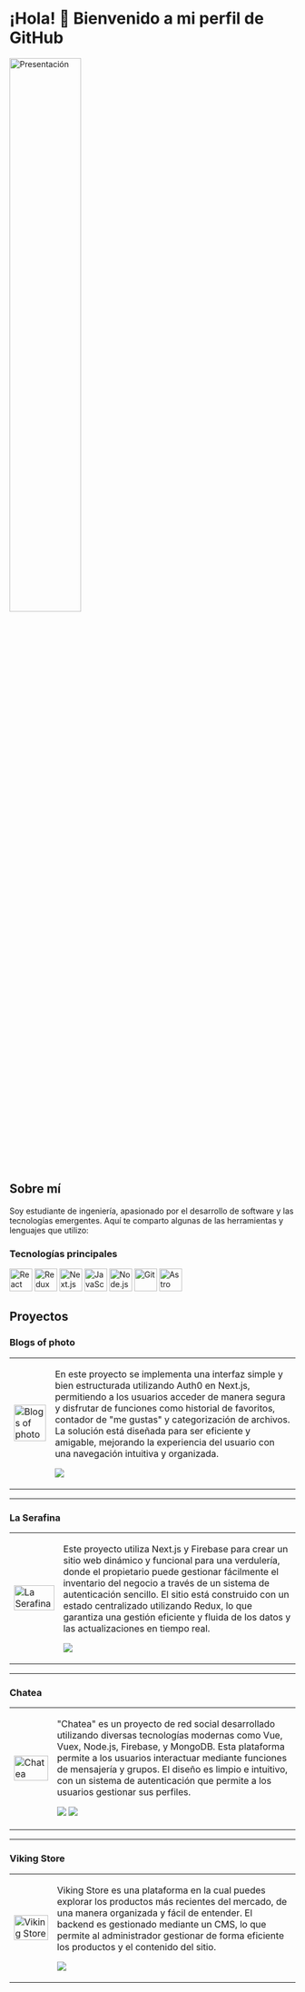 # ¡Hola! 👋 Bienvenido a mi perfil de GitHub

<img src="https://github.com/lefasom/imagenes/blob/main/presentacion.jpg?raw=true" alt="Presentación" style="width:50%; object-fit: contain; margin:auto">

## Sobre mí

Soy estudiante de ingeniería, apasionado por el desarrollo de software y las tecnologías emergentes. Aquí te comparto algunas de las herramientas y lenguajes que utilizo:

### Tecnologías principales
<p>
  <img src="https://cdn.jsdelivr.net/gh/devicons/devicon/icons/react/react-original.svg" alt="React" style="width:40px; object-fit: contain;"/>
  <img src="https://cdn.jsdelivr.net/gh/devicons/devicon/icons/redux/redux-original.svg" alt="Redux" style="width:40px; object-fit: contain;"/>
  <img src="https://cdn.jsdelivr.net/gh/devicons/devicon/icons/nextjs/nextjs-original.svg" alt="Next.js" style="width:40px; object-fit: contain;"/>
  <img src="https://cdn.jsdelivr.net/gh/devicons/devicon/icons/javascript/javascript-original.svg" alt="JavaScript" style="width:40px; object-fit: contain;"/>
  <img src="https://cdn.jsdelivr.net/gh/devicons/devicon/icons/nodejs/nodejs-original.svg" alt="Node.js" style="width:40px; object-fit: contain;"/>
  <img src="https://cdn.jsdelivr.net/gh/devicons/devicon/icons/git/git-original.svg" alt="Git" style="width:40px; object-fit: contain;"/>
  <img src="https://astro.build/assets/press/astro-icon-light.png" alt="Astro JS" style="width:40px; object-fit: contain;"/>
</p>

## Proyectos

  ### Blogs of photo

<table>
  <tr>
    <td><img src="https://github.com/lefasom/imagenes/blob/main/p1.png" style="width: 100%; object-fit: contain;" alt="Blogs of photo"></td>
    <td>
      <p>En este proyecto se implementa una interfaz simple y bien estructurada utilizando Auth0 en Next.js, permitiendo a los usuarios acceder de manera segura y disfrutar de funciones como historial de favoritos, contador de "me gustas" y categorización de archivos. La solución está diseñada para ser eficiente y amigable, mejorando la experiencia del usuario con una navegación intuitiva y organizada.</p>
      <p><a href="https://github.com/lefasom/blogs-of-photo" target="_blank"><img src="https://img.shields.io/badge/FRONT-ff9?style=for-the-badge&logo=github&logoColor=black"></a></p>
    </td>
  </tr>
</table>

---

### La Serafina
<table>
  <tr>
    <td><img src="https://github.com/lefasom/imagenes/blob/main/serafina.png" style="width: 100%; object-fit: contain;" alt="La Serafina"></td>
    <td>
      <p>Este proyecto utiliza Next.js y Firebase para crear un sitio web dinámico y funcional para una verdulería, donde el propietario puede gestionar fácilmente el inventario del negocio a través de un sistema de autenticación sencillo. El sitio está construido con un estado centralizado utilizando Redux, lo que garantiza una gestión eficiente y fluida de los datos y las actualizaciones en tiempo real.</p>
      <p><a href="https://github.com/lefasom/la-serafina-2.0" target="_blank"><img src="https://img.shields.io/badge/FRONT-80ffaa?style=for-the-badge&logo=github&logoColor=black"></a></p>
    </td>
  </tr>
</table>

---

### Chatea
<table>
  <tr>
    <td><img src="https://github.com/lefasom/imagenes/blob/main/redsocial.png" style="width: 100%; object-fit: contain;" alt="Chatea"></td>
    <td>
      <p>"Chatea" es un proyecto de red social desarrollado utilizando diversas tecnologías modernas como Vue, Vuex, Node.js, Firebase, y MongoDB. Esta plataforma permite a los usuarios interactuar mediante funciones de mensajería y grupos. El diseño es limpio e intuitivo, con un sistema de autenticación que permite a los usuarios gestionar sus perfiles.</p>
      <p><a href="https://github.com/lefasom/front-chatea" target="_blank"><img src="https://img.shields.io/badge/FRONT-ff9?style=for-the-badge&logo=github&logoColor=black"></a> <a href="https://github.com/lefasom/back-chatea" target="_blank"><img src="https://img.shields.io/badge/-BACK-green?style=for-the-badge&color=fbfc40"></a></p>
    </td>
  </tr>
</table>

---

### Viking Store
<table>
  <tr>
    <td><img src="https://github.com/lefasom/imagenes/blob/main/viking.png" style="width: 100%; object-fit: contain;" alt="Viking Store"></td>
    <td>
      <p>Viking Store es una plataforma en la cual puedes explorar los productos más recientes del mercado, de una manera organizada y fácil de entender. El backend es gestionado mediante un CMS, lo que permite al administrador gestionar de forma eficiente los productos y el contenido del sitio.</p>
      <p><a href="https://github.com/lefasom/viking-store" target="_blank"><img src="https://img.shields.io/badge/FRONT-ff9?style=for-the-badge&logo=github&logoColor=black"></a></p>
    </td>
  </tr>
</table>
